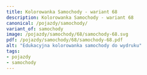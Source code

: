 ```yaml
---
title: Kolorowanka Samochody - wariant 68
description: Kolorowanka Samochody - wariant 68
canonical: /pojazdy/samochody/
variant_of: samochody
image: /pojazdy/samochody/68/samochody-68.svg
pdf: /pojazdy/samochody/68/samochody-68.pdf
alt: "Edukacyjna kolorowanka samochody do wydruku"
tags:
- pojazdy
- samochody
---
```

